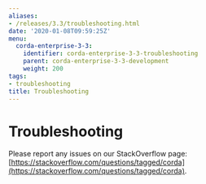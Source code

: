 ```yaml
---
aliases:
- /releases/3.3/troubleshooting.html
date: '2020-01-08T09:59:25Z'
menu:
  corda-enterprise-3-3:
    identifier: corda-enterprise-3-3-troubleshooting
    parent: corda-enterprise-3-3-development
    weight: 200
tags:
- troubleshooting
title: Troubleshooting
---
```



# Troubleshooting

Please report any issues on our StackOverflow page: [https://stackoverflow.com/questions/tagged/corda](https://stackoverflow.com/questions/tagged/corda).

